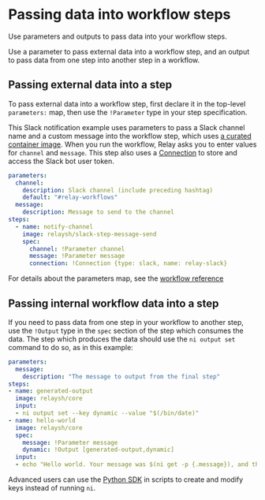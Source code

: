 # Passing data into workflow steps

Use parameters and outputs to pass data into your workflow steps.

Use a parameter to pass external data into a workflow step, and an output to pass data from one step into another step in a workflow.

## Passing external data into a step

To pass external data into a workflow step, first declare it in the top-level `parameters:` map, then use the `!Parameter` type in your step specification.

This Slack notification example uses parameters to pass a Slack channel name and a custom message into the workflow step, which uses [a curated container image](https://hub.docker.com/r/relaysh/slack-step-message-send). When you run the workflow, Relay asks you to enter values for `channel` and `message`. This step also uses a [Connection](managing-connections.md) to store and access the Slack bot user token.

```yaml
parameters:
  channel:
    description: Slack channel (include preceding hashtag)
    default: "#relay-workflows"
  message:
    description: Message to send to the channel
steps:
  - name: notify-channel
    image: relaysh/slack-step-message-send
    spec:
      channel: !Parameter channel
      message: !Parameter message
      connection: !Connection {type: slack, name: relay-slack}
```

For details about the parameters map, see the [workflow reference](../reference/relay-workflows.md#parameters)

## Passing internal workflow data into a step

If you need to pass data from one step in your workflow to another step, use the `!Output` type in the `spec` section of the step which consumes the data. The step which produces the data should use the `ni output set` command to do so, as in this example:

```yaml
parameters:
  message:
    description: "The message to output from the final step"
steps:
- name: generated-output
  image: relaysh/core
  input:
  - ni output set --key dynamic --value "$(/bin/date)"
- name: hello-world
  image: relaysh/core
  spec:
    message: !Parameter message
    dynamic: !Output [generated-output,dynamic]
  input:
  - echo "Hello world. Your message was $(ni get -p {.message}), and the generated output was $(ni get -p {.dynamic})"
```

Advanced users can use the [Python SDK](https://relay-sdk-python.readthedocs.io/en/latest/) in scripts to create and modify keys instead of running `ni`.
